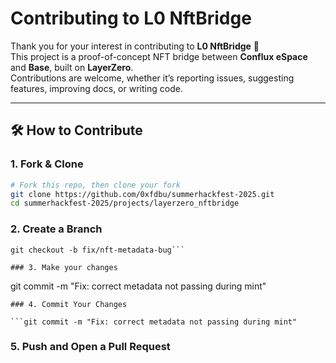 # Contributing to L0 NftBridge

Thank you for your interest in contributing to **L0 NftBridge** 🎉  
This project is a proof-of-concept NFT bridge between **Conflux eSpace** and **Base**, built on **LayerZero**.  
Contributions are welcome, whether it’s reporting issues, suggesting features, improving docs, or writing code.

---

## 🛠️ How to Contribute

### 1. Fork & Clone
```bash
# Fork this repo, then clone your fork
git clone https://github.com/0xfdbu/summerhackfest-2025.git
cd summerhackfest-2025/projects/layerzero_nftbridge
```
### 2. Create a Branch

```git checkout -b feature/add-fee-display
git checkout -b fix/nft-metadata-bug```

### 3. Make your changes

```
git commit -m "Fix: correct metadata not passing during mint"

```
### 4. Commit Your Changes

```git commit -m "Fix: correct metadata not passing during mint"
```

### 5. Push and Open a Pull Request

```git push origin feature/add-fee-display
```